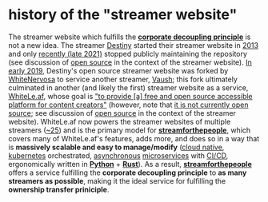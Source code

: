 # history of the "streamer website"

The streamer website which fulfills the [**corporate decoupling principle**](https://github.com/streamforthepeople/philosophy#core-principles) is not a new idea. The streamer [Destiny](destiny.gg) started their streamer website in [2013](https://github.com/destinygg/website/commit/0fcd5fbe5adfdab1e1392bb79924c09760eac5a4) and only [recently (late 2021)](https://github.com/destinygg/website/commit/4f4077671080bb9449435a8bb29f4379eb19a605) stopped publicly maintaining the repository (see discussion of [open source](https://github.com/streamforthepeople/philosophy#open-source-todo) in the context of the streamer website). [In early 2019](https://github.com/ILiedAboutCake/blog/blob/master/content/posts/04-22-2021-a-timeline-of-destinygg-website-and-forks.md#vaush-and-whiteleaf-sites), Destiny's open source streamer website was forked by [WhiteNervosa](https://github.com/WhiteNervosa) to service another streamer, [Vaush](vaush.gg); this fork ultimately culminated in another (and likely the first) streamer website as a service, [WhiteLe.af](https://www.whitefore.st/), whose goal is ["to provide [a] free and open source accessible platform for content creators"](https://www.whitefore.st/) (however, note that [it is not currently open source](https://github.com/WhiteNervosa/WhiteNervosa/blob/main/README.md?plain=1#L8); see discussion of [open source](https://github.com/streamforthepeople/philosophy#open-source-todo) in the context of the streamer website). WhiteLe.af now powers the streamer websites of multiple streamers ([~25](https://www.whitefore.st/)) and is the primary model for [**streamforthepeople**](https://streamforthepeople.com), which covers many of WhiteLe.af's features, adds more, and does so in a way that is **massively scalable and easy to manage/modify** ([cloud native](https://en.wikipedia.org/wiki/Cloud_native_computing), [kubernetes](https://kubernetes.io/) orchestrated, [asynchronous](https://en.wikipedia.org/wiki/Asynchrony_(computer_programming)) [microservices](https://en.wikipedia.org/wiki/Microservices) with [CI/CD](https://en.wikipedia.org/wiki/CI/CD), ergonomically written in [**Python**](https://www.python.org/) + [**Rust**](https://www.rust-lang.org/)). As a result, [**streamforthepeople**](https://streamforthepeople.com) offers a service fulfilling the **corporate decoupling principle** to **as many streamers as possible**, making it the ideal service for fulfilling the **ownership transfer priniciple**.
